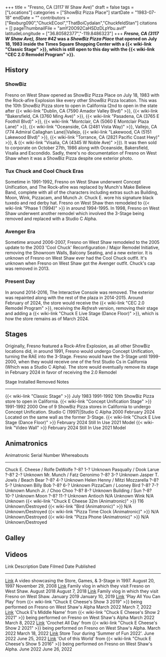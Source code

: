 +++
title = "Fresno, CA (3117 W Shaw Ave)"
draft = false
tags = ["Locations"]
categories = ["ShowBiz Pizza Place"]
startDate = "1983-07-18"
endDate = ""
contributors = ["Rexburg090","ChuckECool","ThatBoiCydalan","ChuckfeldStan"]
citations = []
pageThumbnailFile = "amY20O92CaHSDzDLpYbu.avif"
latitudeLongitude = ["36.80582377","-119.8486323"]
+++
***Fresno, CA (3117 W Shaw Ave), Store #42* was a *ShowBiz Pizza Place* that opened on July 18, 1983 inside the Times Square Shopping Center with a {{< wiki-link "Classic Stage" >}}, which is still open to this day with the {{< wiki-link "CEC 2.0 Remodel Program" >}}.**

## History

### ShowBiz

Fresno on West Shaw opened as ShowBiz Pizza Place on July 18, 1983 with the Rock-afire Explosion like every other ShowBiz Pizza location. This was the 10th ShowBiz Pizza store to open in California (2nd to open in the state after {{< wiki-link "Dublin, CA (7590 Amador Valley Blvd)" >}}, {{< wiki-link "Bakersfield, CA (3760 Ming Ave)" >}}, {{< wiki-link "Pasadena, CA (3765 E Foothill Blvd)" >}}, {{< wiki-link "Montclair, CA (5060 E Montclair Plaza Lane)" >}}, {{< wiki-link "Oceanside, CA (2481 Vista Way)" >}}, Vallejo, CA (774 Admiral Callaghan Lane)|Vallejo, {{< wiki-link "Lakewood, CA (5151 Lakewood Blvd)" >}}, {{< wiki-link "Torrance, CA (2821 Pacific Coast Hwy)" >}}, & {{< wiki-link "Visalia, CA (4345 W Noble Ave)" >}}). It was then sold to corporate on October 27th, 1986 along with Oceanside, Bakersfield, Visalia and Escondido.
Sadly, there's no documentation of Fresno on West Shaw when it was a ShowBiz Pizza despite one exterior photo.

### Tux Chuck and Cool Chuck Eras

Sometime in 1991-1992, Fresno on West Shaw underwent Concept Unification, and The Rock-afire was replaced by Munch's Make Believe Band, complete with all of the characters including extras such as Building, Moon, Wink, Pizzacam, and Munch Jr. Chuck E. wore his signature black tuxedo and red derby hat. Fresno on West Shaw then remodeled to {{< wiki-link "Phase 1 (1994)" >}} in around 1994-1995. In 1998, Fresno on West Shaw underwent another remodel which involved the 3-Stage being removed and replaced with a Studio C Alpha.

### Avenger Era

Sometime around 2006-2007, Fresno on West Shaw remodeled to the 2005 update to the 2003 'Cool Chuck' Reconfiguration / Major Remodel Initiative, removing the Showroom Walls, Balcony Seating, and a new exterior. It is unknown of Fresno on West Shaw ever had the Cool Chuck outfit.
It's unknown when Fresno on West Shaw got the Avenger outfit. Chuck's cap was removed in 2013.

### Present Day

In around 2014-2016, The Interactive Console was removed. The exterior was repainted along with the rest of the plaza in 2014-2015. Around February of 2024, the store would receive the {{< wiki-link "CEC 2.0 Remodel Program" >}}, receiving the *Refresh* version, removing their stage and adding a {{< wiki-link "Chuck E Live Stage (Dance Floor)" >}}, which is how the store remains as of March 2024.

## Stages

Originally, Fresno featured a Rock-Afire Explosion, as all other ShowBiz locations did, in around 1991, Fresno would undergo Concept Unification, turning the RAE into the 3-Stage. Fresno would have the 3-Stage until 1999-2000, when they would receive one of the first Studio Cs in California (Which was a Studio C Alpha). The store would eventually remove its stage in February 2024 in favor of receiving the 2.0 Remodel

  Stage                                                      Installed       Removed         Notes
  ---------------------------------------------------------- --------------- --------------- -----------------------------------------------------------------------------
  {{< wiki-link "Classic Stage" >}}                      July 1983       1991-1992       10th ShowBiz Pizza store to open in California.
  {{< wiki-link "Concept Unification Stage" >}}          1991-1992       2000            One of 9 ShowBiz Pizza stores in California to undergo Concept Unification.
  Studio C (1997)|Studio C Alpha                            2000            February 2024   Located on the same wall as the former 3-Stage.
  {{< wiki-link "Chuck E Live Stage (Dance Floor)" >}}   February 2024   Still In Use    2021 Model
  {{< wiki-link "Video Wall" >}}                         February 2024   Still In Use    2021 Model

## Animatronics

  Animatronic                                                Serial Number   Whereabouts
  ---------------------------------------------------------- --------------- -------------------
  Chuck E. Cheese / Rolfe DeWolfe                            ?-8? 1-?        Unknown
  Pasqually / Dook Larue                                     ?-8? 2-?        Unknown
  Mr. Munch / Fatz Geronimo                                  ?-8? 3-?        Unknown
  Jasper T. Jowls / Beach Bear                               ?-8? 4-?        Unknown
  Helen Henny / Mitzi Mozzarella                             ?-8? 5-?        Unknown
  Billy Bob                                                  ?-8? 6-?        Unknown
  PizzaCam / Looney Bird                                     ?-8? 7-?        Unknown
  Munch Jr. / Choo Choo                                      ?-8? 8-?        Unknown
  Building / Sun                                             ?-8? 10-?       Unknown
  Moon                                                       ?-8? 11-?       Unknown
  Antioch                                                    N/A             Unknown
  Wink                                                       N/A             Unknown
  {{< wiki-link "Chuck E Cheese 32m (Animatronic)" >}}   116             Unknown/Destroyed
  {{< wiki-link "Bird (Animatronic)" >}}                 N/A             Unknown/Destroyed
  {{< wiki-link "Pizza Time Clock (Animatronic)" >}}     N/A             Unknown/Destroyed
  {{< wiki-link "Pizza Phone (Animatronic)" >}}          N/A             Unknown/Destroyed

## Galley

## Videos

  Link                                                  Description                                                                                                                             Date Filmed       Date Published
  ----------------------------------------------------- --------------------------------------------------------------------------------------------------------------------------------------- ----------------- -------------------
  [Link](https://www.youtube.com/watch?v=nq2W5o3jdtc)   A video showcasing the Store, Games, & 3-Stage in 1997.                                                                                 August 20, 1997   November 29, 2008
  [Link](https://www.youtube.com/watch?v=aHSOIoZfPXQ)   Family vlog in which they visit Fresno on West Shaw.                                                                                    August 2018       August 7, 2018
  [Link](https://www.youtube.com/watch?v=b6CLrwKefaI)   Family vlog in which they visit Fresno on West Shaw.                                                                                    January 2019      January 10, 2019
  [Link](https://www.youtube.com/watch?v=OUmcUk7Bkzk)   'Play All You Can Play' from {{< wiki-link "Chuck E Cheese's Show 3 2019" >}} being performed on Fresno on West Shaw's Alpha    March 2022        March 7, 2022
  [Link](https://www.youtube.com/watch?v=zGlHz3_lQ48)   'Chuck E's Middle Name' from {{< wiki-link "Chuck E Cheese's Show 2 2021" >}} being performed on Fresno on West Shaw's Alpha   March 2022        March 8, 2022
  [Link](https://www.youtube.com/watch?v=7UwegI67L70)   'Crochet All Day' from {{< wiki-link "Chuck E Cheese's Show 2 2021" >}} being performed on Fresno on West Shaw's Alpha.         March 2022        March 18, 2022
  [Link](https://www.youtube.com/watch?v=u_8BYW98mhQ)   Store Tour during 'Summer of Fun 2022'.                                                                                               June 2022         June 25, 2022
  [Link](https://www.youtube.com/watch?v=HYDeKQA_7NM)   'Out of this World' from {{< wiki-link "Chuck E Cheese's Show 5 2016" >}} being performed on Fresno on West Shaw's Alpha.       June 2022         June 26, 2022
